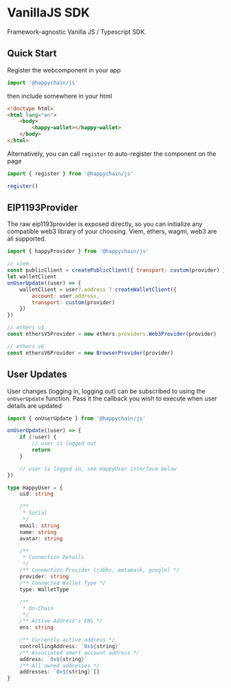 # VanillaJS SDK

Framework-agnostic Vanilla JS / Typescript SDK.

## Quick Start

Register the webcomponent in your app

```js
import '@happychain/js'
```

then include somewhere in your html

```html
<!doctype html>
<html lang="en">
    <body>
        <happy-wallet></happy-wallet>
    </body>
</html>
```

Alternatively, you can call `register` to auto-register the component on the page

```js
import { register } from '@happychain/js'

register()
```

## EIP1193Provider

The raw eip1193provider is exposed directly, so you can initialize any compatible web3 library of your choosing. Viem, ethers, wagmi, web3 are all supported.

```jsx
import { happyProvider } from '@happychain/js'

// viem
const publicClient = createPublicClient({ transport: custom(provider) })
let walletClient
onUserUpdate((user) => {
    walletClient = user?.address ? createWalletClient({
        account: user.address,
        transport: custom(provider)
    })
})

// ethers v5
const ethersV5Provider = new ethers.providers.Web3Provider(provider)

// ethers v6
const ethersV6Provider = new BrowserProvider(provider)
```

## User Updates

User changes (logging in, logging out) can be subscribed to using the `onUserUpdate` function. Pass it the callback you wish to execute when user details are updated

```ts
import { onUserUpdate } from '@happychain/js'

onUserUpdate((user) => {
    if (!user) {
        // user is logged out
        return
    }

    // user is logged in, see HappyUser interface below
})
```

```ts
type HappyUser = {
    uid: string

    /**
     * Social
     */
    email: string
    name: string
    avatar: string

    /**
     * Connection Details
     */
    /** Connection Provider (rabby, metamask, google) */
    provider: string
    /** Connected Wallet Type */
    type: WalletType

    /**
     * On-Chain
     */
    /** Active Address's ENS */
    ens: string

    /** Currently active address */
    controllingAddress: `0x${string}`
    /** Associated smart account address */
    address: `0x${string}`
    /** All owned addresses */
    addresses: `0x${string}`[]
}
```
